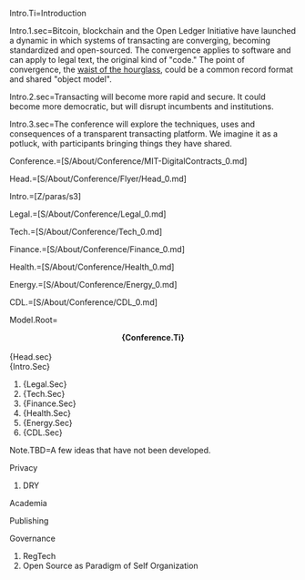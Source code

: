 Intro.Ti=Introduction

Intro.1.sec=Bitcoin, blockchain and the Open Ledger Initiative have launched a dynamic in which systems of transacting are converging, becoming standardized and open-sourced.  The convergence applies to software and can apply to legal text, the original kind of "code."  The point of convergence, the <a href="index.php?action=doc&file=S/About/Conference/Stack/Hourglass_0.md">waist of the hourglass</a>,  could be a common record format and shared "object model".

Intro.2.sec=Transacting will become more rapid and secure.  It could become more democratic, but will disrupt incumbents and institutions.

Intro.3.sec=The conference will explore the techniques, uses and consequences of a transparent transacting platform.  We imagine it as a potluck, with participants bringing things they have shared.

Conference.=[S/About/Conference/MIT-DigitalContracts_0.md]

Head.=[S/About/Conference/Flyer/Head_0.md]

Intro.=[Z/paras/s3]

Legal.=[S/About/Conference/Legal_0.md]

Tech.=[S/About/Conference/Tech_0.md]

Finance.=[S/About/Conference/Finance_0.md]

Health.=[S/About/Conference/Health_0.md]

Energy.=[S/About/Conference/Energy_0.md]

CDL.=[S/About/Conference/CDL_0.md]

Model.Root=<center><b>{Conference.Ti}</b></center><br>{Head.sec}<br>{Intro.Sec}<ol><li>{Legal.Sec}<li>{Tech.Sec}<li>{Finance.Sec}<li>{Health.Sec}<li>{Energy.Sec}<li>{CDL.Sec}</ol>


Note.TBD=A few ideas that have not been developed.

Privacy

1. DRY

Academia

Publishing

Governance

1. RegTech
2. Open Source as Paradigm of Self Organization